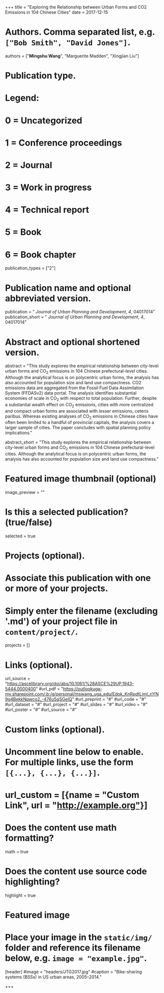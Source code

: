 +++
title = "Exploring the Relationship between Urban Forms and CO2 Emissions in 104 Chinese Cities"
date = 2017-12-15

# Authors. Comma separated list, e.g. `["Bob Smith", "David Jones"]`.
authors = ["**Mingshu Wang**", "Marguerite Madden", "Xingjian Liu"]

# Publication type.
# Legend:
# 0 = Uncategorized
# 1 = Conference proceedings
# 2 = Journal
# 3 = Work in progress
# 4 = Technical report
# 5 = Book
# 6 = Book chapter
publication_types = ["2"]

# Publication name and optional abbreviated version.
publication = " *Journal of Urban Planning and Development*, *4*, 04017014"
publication_short = " *Journal of Urban Planning and Development*, *4*, 04017014"

# Abstract and optional shortened version.
abstract = "This study explores the empirical relationship between city-level urban forms and CO<sub>2</sub> emissions in 104 Chinese prefectural-level cities. Although the analytical focus is on polycentric urban forms, the analysis has also accounted for population size and land use compactness. CO2 emissions data are aggregated from the Fossil Fuel Data Assimilation System (FFDASv2) data portal. The analysis identifies substantial economies of scale in CO<sub>2</sub> with respect to total population. Further, despite a substantial wealth effect on CO<sub>2</sub> emissions, cities with more centralized and compact urban forms are associated with lesser emissions, ceteris paribus. Whereas existing analyses of CO<sub>2</sub> emissions in Chinese cities have often been limited to a handful of provincial capitals, the analysis covers a larger sample of cities. The paper concludes with spatial planning policy implications."

abstract_short = "This study explores the empirical relationship between city-level urban forms and CO<sub>2</sub> emissions in 104 Chinese prefectural-level cities. Although the analytical focus is on polycentric urban forms, the analysis has also accounted for population size and land use compactness."

# Featured image thumbnail (optional)
image_preview = ""

# Is this a selected publication? (true/false)
selected = true

# Projects (optional).
#   Associate this publication with one or more of your projects.
#   Simply enter the filename (excluding '.md') of your project file in `content/project/`.

projects = []

# Links (optional).
url_source = "https://ascelibrary.org/doi/abs/10.1061/%28ASCE%29UP.1943-5444.0000400"
#url_pdf = "https://outlookuga-my.sharepoint.com/:b:/g/personal/mswang_uga_edu/Edok_KnRpdtLjmI_riYN9g4BekkNpwco2_-476u5qSGeIQ"
#url_preprint = "#"
#url_code = "#"
#url_dataset = "#"
#url_project = "#"
#url_slides = "#"
#url_video = "#"
#url_poster = "#"
#url_source = "#"

# Custom links (optional).
#   Uncomment line below to enable. For multiple links, use the form `[{...}, {...}, {...}]`.
# url_custom = [{name = "Custom Link", url = "http://example.org"}]

# Does the content use math formatting?
math = true

# Does the content use source code highlighting?
highlight = true

# Featured image
# Place your image in the `static/img/` folder and reference its filename below, e.g. `image = "example.jpg"`.
[header]
#image = "headers/JTG2017.jpg"
#caption = "Bike-sharing systems (BSSs) in US urban areas, 2005–2014."

+++

